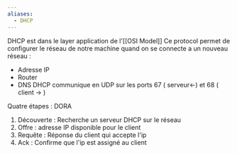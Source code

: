 ```yaml
---
aliases:
  - DHCP
---
```

DHCP est dans le layer application de l'[[OSI Model]]
Ce protocol permet de configurer le réseau de notre machine quand on se connecte a un nouveau réseau : 
- Adresse IP
- Router
- DNS
DHCP communique en UDP sur les ports 67 ( serveur<-) et 68 ( client -> )

Quatre étapes :  DORA
 1.  Découverte : Recherche un serveur DHCP sur le réseau
 2.  Offre : adresse IP disponible pour le client
 3. Requête : Réponse du client qui accepte l'ip
 4. Ack : Confirme que l'ip est assigné au client
 